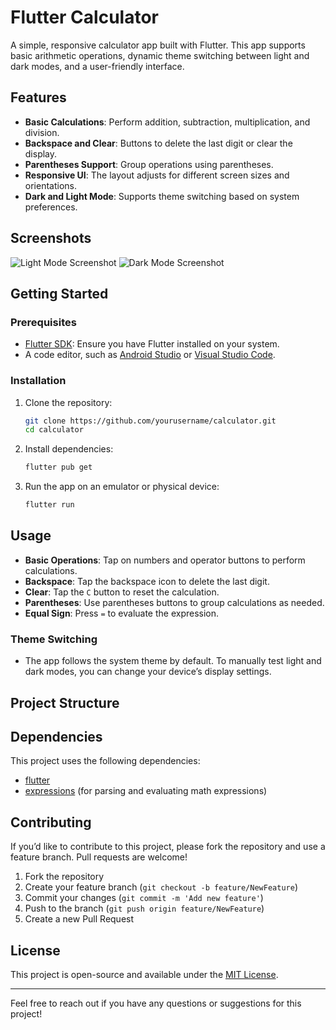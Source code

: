 # Flutter Calculator

A simple, responsive calculator app built with Flutter. This app supports basic arithmetic operations, dynamic theme switching between light and dark modes, and a user-friendly interface. 

## Features

- **Basic Calculations**: Perform addition, subtraction, multiplication, and division.
- **Backspace and Clear**: Buttons to delete the last digit or clear the display.
- **Parentheses Support**: Group operations using parentheses.
- **Responsive UI**: The layout adjusts for different screen sizes and orientations.
- **Dark and Light Mode**: Supports theme switching based on system preferences.

## Screenshots

<!-- Include screenshots of your app here if possible -->
![Light Mode Screenshot](path/to/light_mode_screenshot.png)
![Dark Mode Screenshot](path/to/dark_mode_screenshot.png)

## Getting Started

### Prerequisites

- [Flutter SDK](https://flutter.dev/docs/get-started/install): Ensure you have Flutter installed on your system.
- A code editor, such as [Android Studio](https://developer.android.com/studio) or [Visual Studio Code](https://code.visualstudio.com/).

### Installation

1. Clone the repository:
    ```bash
    git clone https://github.com/yourusername/calculator.git
    cd calculator
    ```

2. Install dependencies:
    ```bash
    flutter pub get
    ```

3. Run the app on an emulator or physical device:
    ```bash
    flutter run
    ```

## Usage

- **Basic Operations**: Tap on numbers and operator buttons to perform calculations.
- **Backspace**: Tap the backspace icon to delete the last digit.
- **Clear**: Tap the `C` button to reset the calculation.
- **Parentheses**: Use parentheses buttons to group calculations as needed.
- **Equal Sign**: Press `=` to evaluate the expression.

### Theme Switching

- The app follows the system theme by default. To manually test light and dark modes, you can change your device’s display settings.

## Project Structure


## Dependencies

This project uses the following dependencies:
- [flutter](https://flutter.dev/)
- [expressions](https://pub.dev/packages/expressions) (for parsing and evaluating math expressions)

## Contributing

If you’d like to contribute to this project, please fork the repository and use a feature branch. Pull requests are welcome!

1. Fork the repository
2. Create your feature branch (`git checkout -b feature/NewFeature`)
3. Commit your changes (`git commit -m 'Add new feature'`)
4. Push to the branch (`git push origin feature/NewFeature`)
5. Create a new Pull Request

## License

This project is open-source and available under the [MIT License](LICENSE).

---

Feel free to reach out if you have any questions or suggestions for this project!
